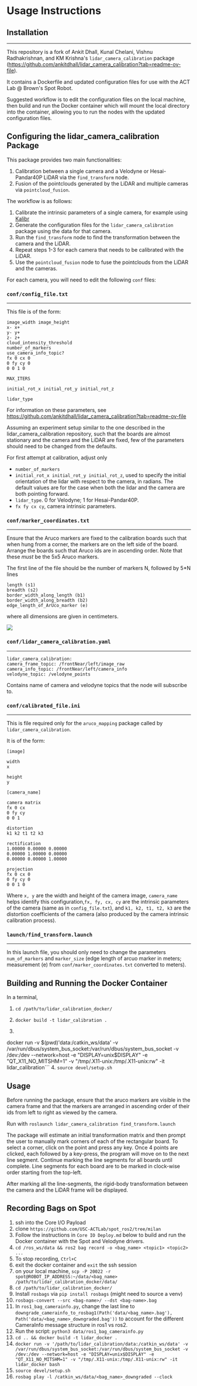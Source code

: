 # Usage Instructions

## Installation

---

This repository is a fork of Ankit Dhall, Kunal Chelani, Vishnu Radhakrishnan, and KM Krishna's `lidar_camera_calibration` package (<https://github.com/ankitdhall/lidar_camera_calibration?tab=readme-ov-file>).

It contains a Dockerfile and updated configuration files for use with the ACT Lab @ Brown's Spot Robot.

Suggested workflow is to edit the configuration files on the local machine, then build and run the Docker container which will mount the local directory into the container, allowing you to run the nodes with the updated configuration files.

## Configuring the lidar_camera_calibration Package

This package provides two main functionalities:

1. Calibration between a single camera and a Velodyne or Hesai-Pandar40P LiDAR via the `find_transform` node.
2. Fusion of the pointclouds generated by the LiDAR and multiple cameras via `pointcloud_fusion`.

The workflow is as follows:

1. Calibrate the intrinsic parameters of a single camera, for example using [Kalibr](https://github.com/ethz-asl/kalibr)
2. Generate the configuration files for the `lidar_camera_calibration` package using the data for that camera.
3. Run the `find_transform` node to find the transformation between the camera and the LiDAR.
4. Repeat steps 1-3 for each camera that needs to be calibrated with the LiDAR.
5. Use the `pointcloud_fusion` node to fuse the pointclouds from the LiDAR and the cameras.

For each camera, you will need to edit the following `conf` files:

### `conf/config_file.txt`

---

This file is of the form:

```
image_width image_height
x- x+
y- y+
z- z+
cloud_intensity_threshold
number_of_markers
use_camera_info_topic?
fx 0 cx 0
0 fy cy 0
0 0 1 0

MAX_ITERS

initial_rot_x initial_rot_y initial_rot_z

lidar_type
```

For information on these parameters, see <https://github.com/ankitdhall/lidar_camera_calibration?tab=readme-ov-file>

Assuming an experiment setup similar to the one described in the lidar_camera_calibration repository, such that the boards are almost stationary and the camera and the LiDAR are fixed, few of the parameters should need to be changed from the defaults.

For first attempt at calibration, adjust only

* `number_of_markers`
* `initial_rot_x initial_rot_y initial_rot_z`, used to specify the initial orientation of the lidar with respect to the camera, in radians. The default values are for the case when both the lidar and the camera are both pointing forward.
* `lidar_type`. 0 for Velodyne; 1 for Hesai-Pandar40P.
* `fx fy cx cy`, camera intrinsic parameters.

### `conf/marker_coordinates.txt`

---

Ensure that the Aruco markers are fixed to the calibration boards such that when hung from a corner, the markers are on the left side of the board. Arrange the boards such that Aruco ids are in ascending order. Note that these *must* be the 5x5 Aruco markers.

The first line of the file should be the number of markers N, followed by 5*N lines

```
length (s1)
breadth (s2)
border_width_along_length (b1)
border_width_along_breadth (b2)
edge_length_of_ArUco_marker (e)
```

where all dimensions are given in centimeters.

![](https://github.com/ankitdhall/lidar_camera_calibration/raw/master/images/board_dim_label.jpg)

### `conf/lidar_camera_calibration.yaml`

---

```
lidar_camera_calibration:
camera_frame_topic: /frontNear/left/image_raw
camera_info_topic: /frontNear/left/camera_info
velodyne_topic: /velodyne_points
```

Contains name of camera and velodyne topics that the node will subscribe to.

### `conf/calibrated_file.ini`

---

This is file required only for the `aruco_mapping` package called by `lidar_camera_calibration`.

It is of the form:

```
[image]

width
x

height
y

[camera_name]

camera matrix
fx 0 cx
0 fy cy
0 0 1

distortion
k1 k2 t1 t2 k3

rectification
1.00000 0.00000 0.00000
0.00000 1.00000 0.00000
0.00000 0.00000 1.00000

projection
fx 0 cx 0
0 fy cy 0
0 0 1 0 
```

Where `x, y` are the width and height of the camera image, `camera_name` helps identify this configuration,`fx, fy, cx, cy` are the intrinsic parameters of the camera (same as in `config_file.txt`), and `k1, k2, t1, t2, k3` are the distortion coefficients of the camera (also produced by the camera intrinsic calibration process).

### `launch/find_transform.launch`

---

In this launch file, you should only need to change the parameters `num_of_markers` and `marker_size` (edge length of arcuo marker in meters; measurement (e) from `conf/marker_coordinates.txt` converted to meters).

## Building and Running the Docker Container

In a terminal,

1. `cd /path/to/lidar_calibration_docker/`
2. `docker build -t lidar_calibration .`

3. ```bash

docker run -v $(pwd)'data:/catkin_ws/data' -v /var/run/dbus/system_bus_socket:/var/run/dbus/system_bus_socket -v /dev:/dev --network=host -e "DISPLAY=unix$DISPLAY" -e "QT_X11_NO_MITSHM=1" -v "/tmp/.X11-unix:/tmp/.X11-unix:rw" -it lidar_calibration```
4. `source devel/setup.sh`

## Usage

Before running the package, ensure that the aruco markers are visible in the camera frame and that the markers are arranged in ascending order of their ids from left to right as viewed by the camera.

Run with
`roslaunch lidar_camera_calibration find_transform.launch`

The package will estimate an initial transformation matrix and then prompt the user to manually mark corners of each of the rectangular board. To select a corner, click on the point and press any key. Once 4 points are clicked, each followed by a key-press, the program will move on to the next line segment. Continue marking the line segments for all boards until complete. Line segments for each board are to be marked in clock-wise order starting from the top-left.

After marking all the line-segments, the rigid-body transformation between the camera and the LiDAR frame will be displayed.

## Recording Bags on Spot

1. ssh into the Core I/O Payload
2. clone `https://github.com/USC-ACTLab/spot_ros2/tree/milan`
3. Follow the instructions in `Core IO Deploy.md` below to build and run the Docker container with the Spot and Velodyne drivers.
4. `cd /ros_ws/data && ros2 bag record -o <bag_name> <topic1> <topic2> ...`
5. To stop recording, `Ctrl+C`
6. exit the docker container and `exit` the ssh session
7. on your local machine, `scp -P 20022 -r spot@ROBOT_IP_ADDRESS:~/data/<bag_name> /path/to/lidar_calibration_docker/data/`
8. `cd /path/to/lidar_calibration_docker/`
9. Install `rosbags` via `pip install rosbags` (might need to source a venv)
10. `rosbags-convert --src <bag-name>/ --dst <bag-name>.bag`
11. In `ros1_bag_camerainfo.py`, change the last line to `downgrade_camerainfo_to_rosbag1(Path('data/<bag_name>.bag'), Path('data/<bag_name>_downgraded.bag'))` to account for the different CameraInfo message structure in ros1 vs ros2.
12. Run the script: `python3 data/ros1_bag_camerainfo.py`
13. `cd .. && docker build -t lidar_docker .`
14. `docker run -v '/path/to/lidar_calibration/data:/catkin_ws/data' -v /var/run/dbus/system_bus_socket:/var/run/dbus/system_bus_socket -v /dev:/dev --network=host -e "DISPLAY=unix$DISPLAY" -e "QT_X11_NO_MITSHM=1" -v "/tmp/.X11-unix:/tmp/.X11-unix:rw" -it lidar_docker bash`
15. `source devel/setup.sh`
16. `rosbag play -l /catkin_ws/data/<bag_name>_downgraded --clock`
